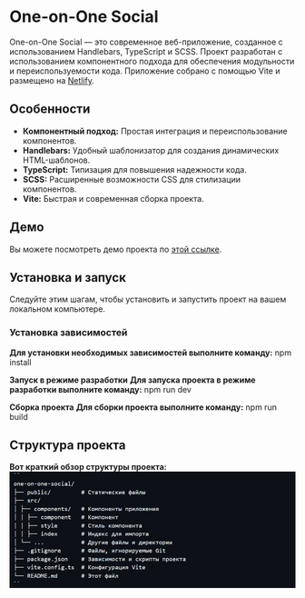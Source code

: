 # One-on-One Social

One-on-One Social — это современное веб-приложение, созданное с использованием Handlebars, TypeScript и SCSS. Проект разработан с использованием компонентного подхода для обеспечения модульности и переиспользуемости кода. Приложение собрано с помощью Vite и размещено на [Netlify](https://one-on-one-social.netlify.app/).

## Особенности

- **Компонентный подход:** Простая интеграция и переиспользование компонентов.
- **Handlebars:** Удобный шаблонизатор для создания динамических HTML-шаблонов.
- **TypeScript:** Типизация для повышения надежности кода.
- **SCSS:** Расширенные возможности CSS для стилизации компонентов.
- **Vite:** Быстрая и современная сборка проекта.

## Демо

Вы можете посмотреть демо проекта по [этой ссылке](https://one-on-one-social.netlify.app/).

## Установка и запуск

Следуйте этим шагам, чтобы установить и запустить проект на вашем локальном компьютере.

### Установка зависимостей

**Для установки необходимых зависимостей выполните команду:**
npm install

**Запуск в режиме разработки**
**Для запуска проекта в режиме разработки выполните команду:**
npm run dev

**Сборка проекта**
**Для сборки проекта выполните команду:**
npm run build

## Структура проекта

**Вот краткий обзор структуры проекта:**
![Структура](https://github.com/DoneAlejandro/yandex-praktikum/blob/sprint_1/src/assets/img/project.jpg?raw=true)
